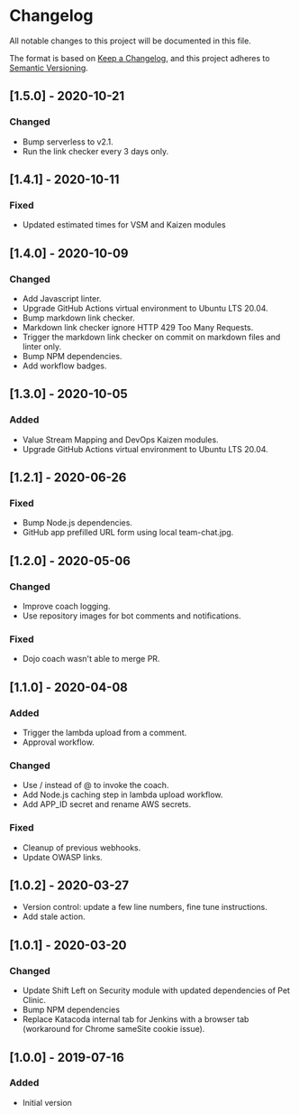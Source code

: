 # Changelog

All notable changes to this project will be documented in this file.

The format is based on [Keep a Changelog](https://keepachangelog.com/en/1.0.0/),
and this project adheres to [Semantic Versioning](https://semver.org/spec/v2.0.0.html).

## [1.5.0] - 2020-10-21

### Changed

- Bump serverless to v2.1.
- Run the link checker every 3 days only.

## [1.4.1] - 2020-10-11

### Fixed

- Updated estimated times for VSM and Kaizen modules

## [1.4.0] - 2020-10-09

### Changed

- Add Javascript linter.
- Upgrade GitHub Actions virtual environment to Ubuntu LTS 20.04.
- Bump markdown link checker.
- Markdown link checker ignore HTTP 429 Too Many Requests.
- Trigger the markdown link checker on commit on markdown files and linter only.
- Bump NPM dependencies.
- Add workflow badges.

## [1.3.0] - 2020-10-05

### Added

- Value Stream Mapping and DevOps Kaizen modules.
- Upgrade GitHub Actions virtual environment to Ubuntu LTS 20.04.

## [1.2.1] - 2020-06-26

### Fixed

- Bump Node.js dependencies.
- GitHub app prefilled URL form using local team-chat.jpg.

## [1.2.0] - 2020-05-06

### Changed

- Improve coach logging.
- Use repository images for bot comments and notifications.

### Fixed

- Dojo coach wasn't able to merge PR.

## [1.1.0] - 2020-04-08

### Added

- Trigger the lambda upload from a comment.
- Approval workflow.

### Changed

- Use / instead of @ to invoke the coach.
- Add Node.js caching step in lambda upload workflow.
- Add APP_ID secret and rename AWS secrets.

### Fixed

- Cleanup of previous webhooks.
- Update OWASP links.

## [1.0.2] - 2020-03-27

- Version control: update a few line numbers, fine tune instructions.
- Add stale action.

## [1.0.1] - 2020-03-20

### Changed

- Update Shift Left on Security module with updated dependencies of Pet Clinic.
- Bump NPM dependencies
- Replace Katacoda internal tab for Jenkins with a browser tab (workaround for Chrome sameSite cookie issue).

## [1.0.0] - 2019-07-16

### Added

- Initial version
